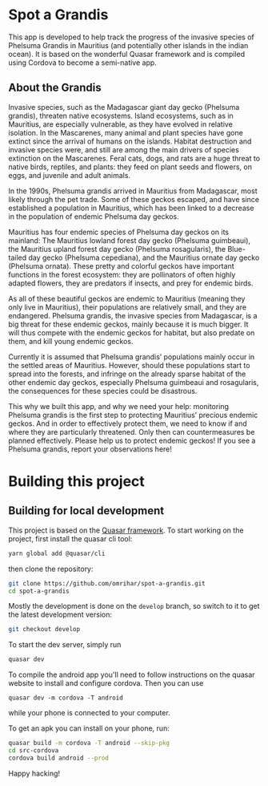 # Spot a Grandis

This app is developed to help track the progress of the invasive species of 
Phelsuma Grandis in Mauritius (and potentially other islands in the indian 
ocean). It is based on the wonderful Quasar framework and is compiled using
Cordova to become a semi-native app.

## About the Grandis

Invasive species, such as the Madagascar giant day gecko (Phelsuma grandis), 
threaten native ecosystems. Island ecosystems, such as in Mauritius, are 
especially vulnerable, as they have evolved in relative isolation. In the 
Mascarenes, many animal and plant species have gone extinct since the arrival 
of humans on the islands. Habitat destruction and invasive species were, and 
still are among the main drivers of species extinction on the Mascarenes.
Feral cats, dogs, and rats are a huge threat to native birds, reptiles, and 
plants: they feed on plant seeds and flowers, on eggs, and juvenile and adult 
animals.

In the 1990s, Phelsuma grandis arrived in Mauritius from Madagascar, most 
likely through the pet trade. Some of these geckos escaped, and have since 
established a population in Mauritius, which has been linked to a decrease in 
the population of endemic Phelsuma day geckos.

Mauritius has four endemic species of Phelsuma day geckos on its mainland: The 
Mauritius lowland forest day gecko (Phelsuma guimbeaui), the Mauritius upland 
forest day gecko (Phelsuma rosagularis), the Blue-tailed day gecko (Phelsuma 
cepediana), and the Mauritius ornate day gecko (Phelsuma ornata). These pretty 
and colorful geckos have important functions in the forest ecosystem: they are 
pollinators of often highly adapted flowers, they are predators if insects, and 
prey for endemic birds.

As all of these beautiful geckos are endemic to Mauritius (meaning they only 
live in Mauritius), their populations are relatively small, and they are 
endangered. Phelsuma grandis, the invasive species from Madagascar, is a big 
threat for these endemic geckos, mainly because it is much bigger. It will thus 
compete with the endemic geckos for habitat, but also predate on them, and kill 
young endemic geckos.

Currently it is assumed that Phelsuma grandis’ populations mainly occur in the 
settled areas of Mauritius. However, should these populations start to spread 
into the forests, and infringe on the already sparse habitat of the other 
endemic day geckos, especially Phelsuma guimbeaui and rosagularis, the 
consequences for these species could be disastrous.

This why we built this app, and why we need your help: monitoring Phelsuma 
grandis is the first step to protecting Mauritius’ precious endemic geckos. And 
in order to effectively protect them, we need to know if and where they are 
particularly threatened. Only then can countermeasures be planned effectively. 
Please help us to protect endemic geckos! If you see a Phelsuma grandis, report 
your observations here!


# Building this project

## Building for local development

This project is based on the [Quasar framework](https://quasar.dev).
To start working on the project, first install the quasar cli tool:
```bash
yarn global add @quasar/cli
```

then clone the repository:

```bash
git clone https://github.com/omrihar/spot-a-grandis.git
cd spot-a-grandis

```

Mostly the development is done on the `develop` branch, so switch to it to get
the latest development version:

```bash
git checkout develop
```

To start the dev server, simply run

```bash
quasar dev
```

To compile the android app you'll need to follow instructions on the quasar
website to install and configure cordova. Then you can use

```
quasar dev -m cordova -T android
```

while your phone is connected to your computer.

To get an apk you can install on your phone, run:

```bash
quasar build -m cordova -T android --skip-pkg
cd src-cordova
cordova build android --prod
```


Happy hacking!
